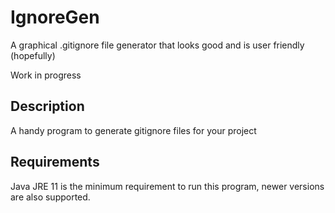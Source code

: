 # IgnoreGen
A graphical .gitignore file generator that looks good and is user friendly (hopefully)

Work in progress

## Description
A handy program to generate gitignore files for your project

## Requirements
Java JRE 11 is the minimum requirement to run this program, newer versions are also supported.
